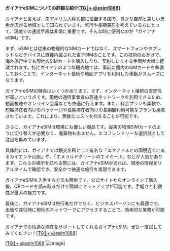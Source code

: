 **ガイアナeSIMについての詳細な紹介[[TG💪+ @esim1088](https://t.me/s/esim1088)]**

ガイアナと言えば、南アメリカ大陸北部に位置する国で、豊かな自然と美しい景色が広がる地域として知られています。旅行や長期滞在を考えている方にとって、現地での通信手段は非常に重要です。そんな時に便利なのが「ガイアナeSIM」です。

まず、eSIMとは従来の物理的なSIMカードではなく、スマートフォンやタブレットなどデバイスに直接内蔵された電子SIMのことです。この技術のおかげで、海外旅行中でも現地のSIMカードを購入したり、契約したりする手間が大幅に軽減されます。特にガイアナのような観光地では、事前に国内のSIMカードを準備しておくことで、インターネット接続や地図アプリを利用した移動がスムーズになります。

ガイアナeSIMの特長はいくつかあります。まず、インターネット接続の安定性が高いという点です。現地の通信事業者の高速ネットワークを利用できるため、動画視聴やオンライン会議なども快適に行えます。また、料金プランも柔軟で、短期滞在者向けのパッケージや長期滞在者向けの長期間利用可能なプランも用意されています。これにより、無駄なコストを抑えることが可能です。

さらに、ガイアナeSIMは環境にも優しい商品です。従来の物理SIMカードのように切り替えが必要なく、廃棄物も出ません。エコフレンドリーな選択肢として注目を集めています。

具体的には、ガイアナでは観光名所として有名な「エクアドルとの国境近くにあるカイエンテ山脈」や、「エメラルドグリーンのエイミー川」などが人気があります。これらの場所を訪れる際には、ガイアナeSIMがあれば、現地の情報をリアルタイムで確認でき、安全かつ快適な旅行を実現できます。

ガイアナeSIMを入手する方法も簡単です。公式サイトからオンラインで購入後、QRコードを読み取るだけで簡単にセットアップが可能です。手軽さと利便性が最大の魅力です。

最後に、ガイアナeSIMは旅行者だけでなく、ビジネスパーソンにも最適です。出張や遠征時に現地のネットワークにアクセスすることで、効率的な業務が可能です。

ガイアナでの快適な滞在をサポートしてくれるガイアナeSIM。ぜひ一度試してみてください！[[TG💪+ @esim1088](https://t.me/s/esim1088)]

[[TG💪+ @esim1088](https://t.me/s/esim1088) ![Image](https://i.postimg.cc/Y0z9fWf4/image.png)]